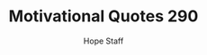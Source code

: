 ---
image: /assets/img/mq/mq_290_roosevelt.png
title: Motivational Quotes 290
categories:
  - Motivational Quotes
author: Hope Staff
notes: Motivational Quotes 290
embed: >-
  EMBED_GOES_HERE
transcript: >-
  SOME LINES OF TEXT START HERE
---